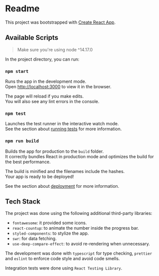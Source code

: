 # Readme

This project was bootstrapped with [Create React App](https://github.com/facebook/create-react-app).

## Available Scripts

> Make sure you're using node ^14.17.0

In the project directory, you can run:

### `npm start`

Runs the app in the development mode.\
Open [http://localhost:3000](http://localhost:3000) to view it in the browser.

The page will reload if you make edits.\
You will also see any lint errors in the console.

### `npm test`

Launches the test runner in the interactive watch mode.\
See the section about [running tests](https://facebook.github.io/create-react-app/docs/running-tests) for more information.

### `npm run build`

Builds the app for production to the `build` folder.\
It correctly bundles React in production mode and optimizes the build for the best performance.

The build is minified and the filenames include the hashes.\
Your app is ready to be deployed!

See the section about [deployment](https://facebook.github.io/create-react-app/docs/deployment) for more information.

## Tech Stack

The project was done using the following additional third-party libraries:
- `fontawesome`: it provided some icons.
- `react-countup`: to animate the number inside the progress bar.
- `styled-components`: to stylize the app.
- `swr`: for data fetching.
- `use-deep-compare-effect`: to avoid re-rendering when unnecessary.

The development was done with `typescript` for type checking, `prettier` and `eslint` to enforce code style and avoid code smells.

Integration tests were done using `React Testing Library`.